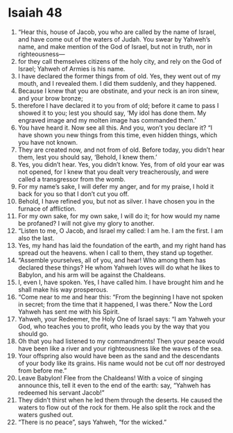 ﻿
# Isaiah 48
1. “Hear this, house of Jacob, you who are called by the name of Israel, and have come out of the waters of Judah. You swear by Yahweh’s name, and make mention of the God of Israel, but not in truth, nor in righteousness— 
2. for they call themselves citizens of the holy city, and rely on the God of Israel; Yahweh of Armies is his name. 
3. I have declared the former things from of old. Yes, they went out of my mouth, and I revealed them. I did them suddenly, and they happened. 
4. Because I knew that you are obstinate, and your neck is an iron sinew, and your brow bronze; 
5. therefore I have declared it to you from of old; before it came to pass I showed it to you; lest you should say, ‘My idol has done them. My engraved image and my molten image has commanded them.’ 
6. You have heard it. Now see all this. And you, won’t you declare it? “I have shown you new things from this time, even hidden things, which you have not known. 
7. They are created now, and not from of old. Before today, you didn’t hear them, lest you should say, ‘Behold, I knew them.’ 
8. Yes, you didn’t hear. Yes, you didn’t know. Yes, from of old your ear was not opened, for I knew that you dealt very treacherously, and were called a transgressor from the womb. 
9. For my name’s sake, I will defer my anger, and for my praise, I hold it back for you so that I don’t cut you off. 
10. Behold, I have refined you, but not as silver. I have chosen you in the furnace of affliction. 
11. For my own sake, for my own sake, I will do it; for how would my name be profaned? I will not give my glory to another. 
12. “Listen to me, O Jacob, and Israel my called: I am he. I am the first. I am also the last. 
13. Yes, my hand has laid the foundation of the earth, and my right hand has spread out the heavens. when I call to them, they stand up together. 
14. “Assemble yourselves, all of you, and hear! Who among them has declared these things? He whom Yahweh loves will do what he likes to Babylon, and his arm will be against the Chaldeans. 
15. I, even I, have spoken. Yes, I have called him. I have brought him and he shall make his way prosperous. 
16. “Come near to me and hear this: “From the beginning I have not spoken in secret; from the time that it happened, I was there.” Now the Lord Yahweh has sent me with his Spirit. 
17. Yahweh, your Redeemer, the Holy One of Israel says: “I am Yahweh your God, who teaches you to profit, who leads you by the way that you should go. 
18. Oh that you had listened to my commandments! Then your peace would have been like a river and your righteousness like the waves of the sea. 
19. Your offspring also would have been as the sand and the descendants of your body like its grains. His name would not be cut off nor destroyed from before me.” 
20. Leave Babylon! Flee from the Chaldeans! With a voice of singing announce this, tell it even to the end of the earth: say, “Yahweh has redeemed his servant Jacob!” 
21. They didn’t thirst when he led them through the deserts. He caused the waters to flow out of the rock for them. He also split the rock and the waters gushed out. 
22. “There is no peace”, says Yahweh, “for the wicked.” 
